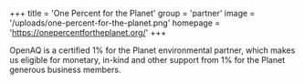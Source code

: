 +++
title = 'One Percent for the Planet'
group = 'partner'
image = '/uploads/one-percent-for-the-planet.png'
homepage = 'https://onepercentfortheplanet.org/'
+++

OpenAQ is a certified 1% for the Planet environmental partner, which makes us eligible for monetary, in-kind and other support from 1% for the Planet generous business members. 